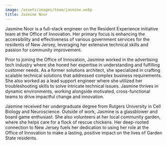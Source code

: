 ```yaml
---
image: /assets/images/team/jasmine.webp
title: Jasmine Noor
---
```


Jasmine Noor is a full-stack engineer on the Resident Experience initiative team at the Office of Innovation. Her primary focus is enhancing the accessibility and effectiveness of various government services for the residents of New Jersey, leveraging her extensive technical skills and passion for community improvement.

Prior to joining the Office of Innovation, Jasmine worked in the advertising tech industry where she honed her expertise in understanding and fulfilling customer needs. As a former solutions architect, she specialized in crafting scalable technical solutions that addressed complex business requirements. She also worked as a lead support engineer where she utilized her troubleshooting skills to solve intricate technical issues. Jasmine thrives in dynamic environments, working alongside motivated, cross-functional teams to drive impactful change and innovation.

Jasmine received her undergraduate degree from Rutgers University in Cell Biology and Neuroscience. Outside of work, Jasmine is a glassblower and board game enthusiast. She also volunteers at her local community garden, where she helps care for a flock of rescue chickens. Her deep-rooted connection to New Jersey fuels her dedication to using her role at the Office of Innovation to make a lasting, positive impact on the lives of Garden State residents.
